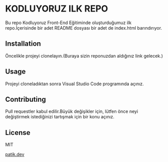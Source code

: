 # KODLUYORUZ ILK REPO
Bu repo Kodluyoruz Front-End Eğitiminde oluşturduğumuz ilk repo.İçerisinde bir adet README dosyası bir adet de index.html barındırıyor.

## Installation
Öncelikle projeyi clonelayın.(Buraya sizin reponuzdan aldığınız link gelecek.)

## Usage
Projeyi cloneladıktan sonra Visual Studio Code programında açınız.

## Contributing
Pull requestler kabul edilir.Büyük değişikler için, lütfen önce neyi değiştirmek istediğinizi tartışmak için bir konu açınız.

## License

MIT

[resim]: jpg/ilkrepo.jpg "Resim Başlığı"

[patik.dev](https://app.patika.devl)

